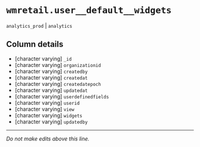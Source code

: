 # `wmretail.user__default__widgets`
`analytics_prod` | `analytics`

## Column details
* [character varying] `_id`
* [character varying] `organizationid`
* [character varying] `createdby`
* [character varying] `createdat`
* [character varying] `createdatepoch`
* [character varying] `updatedat`
* [character varying] `userdefinedfields`
* [character varying] `userid`
* [character varying] `view`
* [character varying] `widgets`
* [character varying] `updatedby`

-------------------------------------------------------------------------------
*Do not make edits above this line.*

